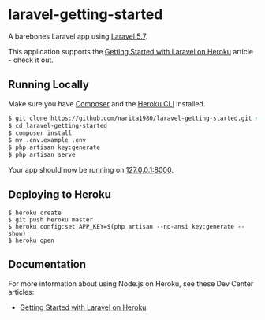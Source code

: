 # laravel-getting-started

A barebones Laravel app using [Laravel 5.7](https://laravel.com/).

This application supports the [Getting Started with Laravel on Heroku](https://devcenter.heroku.com/articles/getting-started-with-laravel) article - check it out.

## Running Locally

Make sure you have [Composer](https://getcomposer.org/) and the [Heroku CLI](https://cli.heroku.com/) installed.

```sh
$ git clone https://github.com/narita1980/laravel-getting-started.git # or clone your own fork
$ cd laravel-getting-started
$ composer install
$ mv .env.example .env
$ php artisan key:generate
$ php artisan serve
```

Your app should now be running on [127.0.0.1:8000](http://127.0.0.1:8000).

## Deploying to Heroku

```
$ heroku create
$ git push heroku master
$ heroku config:set APP_KEY=$(php artisan --no-ansi key:generate --show)
$ heroku open
```

## Documentation

For more information about using Node.js on Heroku, see these Dev Center articles:

- [Getting Started with Laravel on Heroku](https://devcenter.heroku.com/articles/getting-started-with-laravel)
